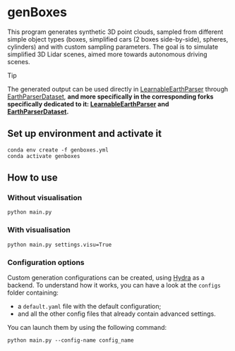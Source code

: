 # genBoxes

This program generates synthetic 3D point clouds, sampled from different simple object types (boxes, simplified cars (2 boxes side-by-side), spheres, cylinders) and with custom sampling parameters. The goal is to simulate simplified 3D Lidar scenes, aimed more towards autonomous driving scenes.

> [!TIP]
> The generated output can be used directly in [LearnableEarthParser](https://github.com/romainloiseau/LearnableEarthParser) through [EarthParserDataset](https://github.com/romainloiseau/EarthParserDataset), **and more specifically in the corresponding forks specifically dedicated to it: [LearnableEarthParser](https://github.com/cnstt/LearnableEarthParser) and [EarthParserDataset](https://github.com/cnstt/EarthParserDataset).**

## Set up environment and activate it

```
conda env create -f genboxes.yml
conda activate genboxes
```

## How to use

### Without visualisation
```
python main.py
```

### With visualisation
```
python main.py settings.visu=True
```

### Configuration options
Custom generation configurations can be created, using [Hydra](https://hydra.cc/) as a backend.
To understand how it works, you can have a look at the `configs` folder containing:
  - a `default.yaml` file with the default configuration;
  - and all the other config files that already contain advanced settings.

You can launch them by using the following command:
```
python main.py --config-name config_name
```
